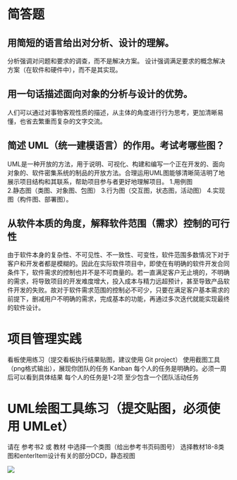 # 简答题

## 用简短的语言给出对分析、设计的理解。
分析强调对问题和要求的调查，而不是解决方案。 
设计强调满足要求的概念解决方案（在软件和硬件中），而不是其实现。 
## 用一句话描述面向对象的分析与设计的优势。
人们可以通过对事物客观性质的描述，从主体的角度进行行为思考，更加清晰易懂，也省去繁重而复杂的文字交流。
## 简述 UML（统一建模语言）的作用。考试考哪些图？
UML是一种开放的方法，用于说明、可视化、构建和编写一个正在开发的、面向对象的、软件密集系统的制品的开放方法。合理运用UML图能够清晰简洁明了地展示项目结构和其联系，帮助项目参与者更好地理解项目。
1.用例图  
2.静态图（类图、对象图、包图）
3.行为图（交互图，状态图，活动图）
4.实现图（构件图、部署图）。
## 从软件本质的角度，解释软件范围（需求）控制的可行性
由于软件本身的复杂性、不可见性、不一致性、可变性，软件范围多数情况下对于客户和开发者都是模糊的。因此在实际软件项目中，即使在有明确的软件开发合同条件下，软件需求的控制也并不是不可商量的。若一直满足客户无止境的，不明确的需求，将导致项目的开发难度增大，投入成本与精力远超预计，甚至导致产品软件开发的失败。故对于软件需求范围的控制必不可少，只要在满足客户基本需求的前提下，删减用户不明确的需求，完成基本的功能，再通过多次迭代就能实现最终的软件设计。

# 项目管理实践

看板使用练习（提交看板执行结果贴图，建议使用 Git project）
使用截图工具（png格式输出），展现你团队的任务 Kanban
每个人的任务是明确的。必须一周后可以看到具体结果
每个人的任务是1-2项
至少包含一个团队活动任务


 

# UML绘图工具练习（提交贴图，必须使用 UMLet）

请在 参考书2 或 教材 中选择一个类图（给出参考书页码图号）
选择教材18-8类图和enterItem设计有关的部分DCD，静态视图

![](gongwj7/software-analysis-design/hw2-1)

